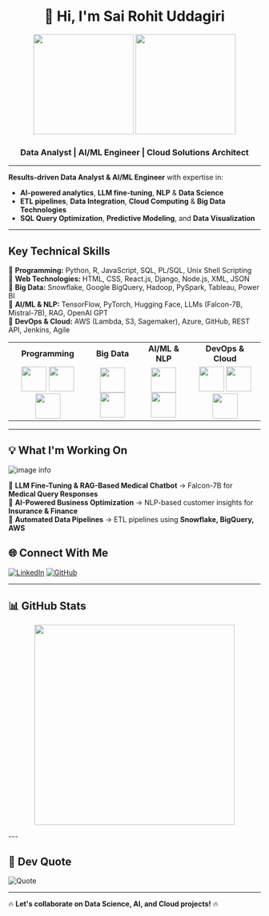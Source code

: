 <h1 align="center">👋 Hi, I'm Sai Rohit Uddagiri</h1>

<p align="center">
  <img src="https://raw.githubusercontent.com/TheDudeThatCode/TheDudeThatCode/master/Assets/Developer.gif" width="200"/>
  <img src="https://media.tenor.com/JymtCWqGASQAAAAC/sun-halo-dragon-head-dance.gif" width="200"/>
</p>

<h3 align="center">Data Analyst | AI/ML Engineer | Cloud Solutions Architect</h3>

---

**Results-driven Data Analyst & AI/ML Engineer** with expertise in:
- **AI-powered analytics**, **LLM fine-tuning**, **NLP** & **Data Science**
- **ETL pipelines**, **Data Integration**, **Cloud Computing** & **Big Data Technologies**
- **SQL Query Optimization**, **Predictive Modeling**, and **Data Visualization**

---

## **Key Technical Skills**
🌟 **Programming:** Python, R, JavaScript, SQL, PL/SQL, Unix Shell Scripting  
🌟 **Web Technologies:** HTML, CSS, React.js, Django, Node.js, XML, JSON  
🌟 **Big Data:** Snowflake, Google BigQuery, Hadoop, PySpark, Tableau, Power BI  
🌟 **AI/ML & NLP:** TensorFlow, PyTorch, Hugging Face, LLMs (Falcon-7B, Mistral-7B), RAG, OpenAI GPT  
🌟 **DevOps & Cloud:** AWS (Lambda, S3, Sagemaker), Azure, GitHub, REST API, Jenkins, Agile  

<table>
<tr>
  <td align="center"><b>Programming</b></td>
  <td align="center"><b>Big Data</b></td>
  <td align="center"><b>AI/ML & NLP</b></td>
  <td align="center"><b>DevOps & Cloud</b></td>
</tr>
<tr>
  <td align="center">
    <img src="https://cdn.jsdelivr.net/gh/devicons/devicon/icons/python/python-original.svg" width="50"/>
    <img src="https://cdn.jsdelivr.net/gh/devicons/devicon/icons/javascript/javascript-original.svg" width="50"/>
    <img src="https://cdn.jsdelivr.net/gh/devicons/devicon/icons/java/java-original.svg" width="50"/>
  </td>
  <td align="center">
    <img src="https://cdn.jsdelivr.net/gh/devicons/devicon/icons/hadoop/hadoop-original.svg" width="50"/>
    <img src="https://cdn.jsdelivr.net/gh/devicons/devicon/icons/googlecloud/googlecloud-original.svg" width="50"/>
  </td>
  <td align="center">
    <img src="https://cdn.jsdelivr.net/gh/devicons/devicon/icons/pytorch/pytorch-original.svg" width="50"/>
    <img src="https://huggingface.co/front/assets/huggingface_logo-noborder.svg" width="50"/>
  </td>
  <td align="center">
    <img src="https://cdn.jsdelivr.net/gh/devicons/devicon/icons/amazonwebservices/amazonwebservices-original.svg" width="50"/>
    <img src="https://cdn.jsdelivr.net/gh/devicons/devicon/icons/azure/azure-original.svg" width="50"/>
    <img src="https://cdn.jsdelivr.net/gh/devicons/devicon/icons/docker/docker-original.svg" width="50"/>
  </td>
</tr>
</table>

---

## 💡 **What I'm Working On**

 ![image info](https://opendatascience.com/wp-content/uploads/2017/12/keywords_wordcloud-e1512165849912.png)

🔹 **LLM Fine-Tuning & RAG-Based Medical Chatbot** → Falcon-7B for **Medical Query Responses**  
🔹 **AI-Powered Business Optimization** → NLP-based customer insights for **Insurance & Finance**  
🔹 **Automated Data Pipelines** → ETL pipelines using **Snowflake, BigQuery, AWS**  


## 🌐 **Connect With Me**
[![LinkedIn](https://img.shields.io/badge/LinkedIn-%230077B5.svg?logo=linkedin&logoColor=white)](https://www.linkedin.com/in/sairohituddagiri/)  [![GitHub](https://img.shields.io/badge/GitHub-181717.svg?logo=github&logoColor=white)](https://github.com/Rohituddagiri)  

---

## 📊 **GitHub Stats**
<p align="center">
  <img src="https://github-readme-stats.vercel.app/api/top-langs/?username=Rohituddagiri&layout=compact&theme=dark" width="400"/>
</p>
---

## 📝 **Dev Quote**
![Quote](https://quotes-github-readme.vercel.app/api?type=horizontal&theme=radical)

---

🔥 **Let's collaborate on Data Science, AI, and Cloud projects!** 🔥  
